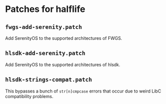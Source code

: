 # Patches for halflife

## `fwgs-add-serenity.patch`

Add SerenityOS to the supported architectures of FWGS.

## `hlsdk-add-serenity.patch`

Add SerenityOS to the supported architectures of hlsdk.

## `hlsdk-strings-compat.patch`

This bypasses a bunch of `str[n]cmpcase` errors that occur due to weird LibC compatibility problems.

